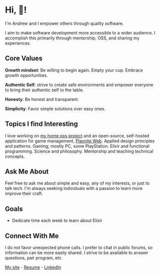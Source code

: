 # Hi, 👋!

I'm Andrew and I empower others through quality software.

I aim to make software development more accessible to a wider audience. I accomplish this primarily through mentorship, OSS, and sharing my experiences.

## Core Values

**Growth mindset**: Be willing to begin again. Empty your cup. Embrace growth opportunities.

**Authentic Self**: strive to create safe environments and empower everyone to bring their authentic self to the table.

**Honesty**: Be honest and transparent.

**Simplicity**: Favor simple solutions over easy ones.

## Topics I find Interesting

I love working on [my home ops project](https://github.com/andrew-codes/home-ops) and an open-source, self-hosted application for game management, [Playnite Web](https://github.com/andrew-codes/playnite-web). Applied design principles and patterns. Gaming; mostly PC, some PlayStation. Elixir and functional programming. Science and philosophy. Mentorship and teaching technical concepts.

## Ask Me About

Feel free to ask me about simple and easy, any of my interests, or just to talk tech. I'm always seeking individuals with a passion to learn more improve their craft.

## Goals

- Dedicate time each week to learn about Elixir

## Connect With Me

I do not favor unexpected phone calls. I prefer to chat in public forums, so information can be more easily shared. I strive to be available to answer questions, pair program, etc.

[My site](https://andrew.codes) - [Resume](https://andrew.codes/James%20Andrew%20Smith%20-%20Resume.pdf) - [LinkedIn](https://www.linkedin.com/in/jamesandrewsmith/)
